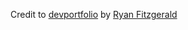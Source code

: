 Credit to [devportfolio](https://github.com/RyanFitzgerald/devportfolio) by [Ryan Fitzgerald](https://github.com/RyanFitzgerald)